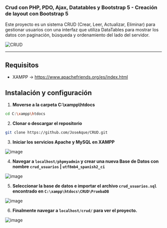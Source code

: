 ### Crud con PHP, PDO, Ajax, Datatables y Bootstrap 5 - Creación de layout con Bootstrap 5

Este proyecto es un sistema CRUD (Crear, Leer, Actualizar, Eliminar) para gestionar usuarios con una interfaz que utiliza DataTables para mostrar los datos con paginación, búsqueda y ordenamiento del lado del servidor.

![CRUD](https://github.com/user-attachments/assets/a3f0e2c0-8639-4426-9b8c-82ff5b587979)

---
## Requisitos

- XAMPP -> https://www.apachefriends.org/es/index.html

## Instalación y configuración

1. **Moverse a la carpeta C:\xampp\htdocs**
```bash
cd C:\xampp\htdocs
```
2. **Clonar o descargar el repositorio**
```bash
git clone https://github.com/JoseAque/CRUD.git
```
3. **Iniciar los servicios Apache y MySQL en XAMPP**

![image](https://github.com/user-attachments/assets/9b3b4895-abf7-4ca0-a39e-2e4af0db4c58)

4. **Navegar a `localhost/phpmyadmin` y crear una nueva Base de Datos con nombre `crud_usuarios` | `utf8mb4_spanish2_ci`**

![image](https://github.com/user-attachments/assets/e79b260d-0319-4b5d-a246-82690b399b95)  

5. **Seleccionar la base de datos e importar el archivo `crud_usuarios.sql` encontrado en `C:\xampp\htdocs\CRUD\PruebaDB`**

![image](https://github.com/user-attachments/assets/86d8adb0-119a-4e3e-9ea1-b386bd5afe4c)

6. **Finalmente navegar a `localhost/crud/` para ver el proyecto.**

![image](https://github.com/user-attachments/assets/0c834dae-57bf-4ab7-83f3-42ac4c18b69a)
